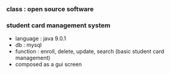 ### class : open source software
### student card management system

* language : java 9.0.1
* db : mysql
* function : enroll, delete, update, search (basic student card management)
* composed as a gui screen
